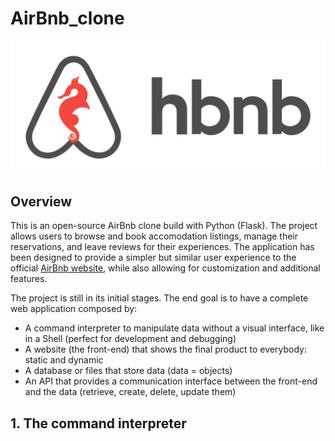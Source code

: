 # AirBnb_clone
![hbnb](graphics/hbnb.png)

## Overview
This is an open-source AirBnb clone build with Python (Flask). The project allows users to browse and book accomodation listings, manage their reservations, and leave reviews for their experiences. The application has been designed to provide a simpler but similar user experience to the official [AirBnb website](https://www.airbnb.com/), while also allowing for customization and additional features.

The project is still in its initial stages. The end goal is to have a complete web application composed by:
* A command interpreter to manipulate data without a visual interface, like in a Shell (perfect for development and debugging)
* A website (the front-end) that shows the final product to everybody: static and dynamic
* A database or files that store data (data = objects)
* An API that provides a communication interface between the front-end and the data (retrieve, create, delete, update them)

## 1. The command interpreter
